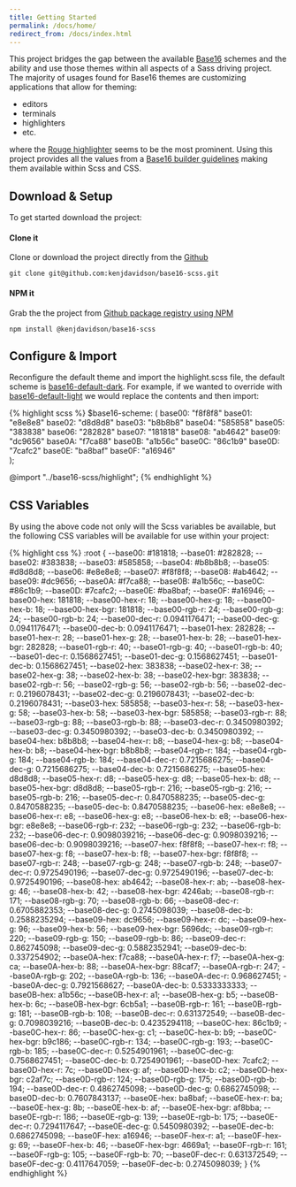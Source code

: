 ```yaml
---
title: Getting Started
permalink: /docs/home/
redirect_from: /docs/index.html
---
```


This project bridges the gap between the available [Base16](http://chriskempson.com/projects/base16/) schemes and the ability and use those themes within all aspects of a Sass driving project.   The majority of usages found for Base16 themes are customizing applications that allow for theming: 

- editors
- terminals
- highlighters
- etc.

where the [Rouge highlighter](http://rouge.jneen.net/) seems to be the most prominent.  Using this project provides all the values from a [Base16 builder guidelines](https://github.com/chriskempson/base16/blob/master/builder.md) making them available within Scss and CSS.

## Download & Setup

To get started download the project:

#### Clone it

Clone or download the project directly from the [Github](https://github.com/kenjdavidson/base16-scss) 

`git clone git@github.com:kenjdavidson/base16-scss.git`

#### NPM it

Grab the the project from [Github package registry using NPM](https://help.github.com/en/github/managing-packages-with-github-package-registry/configuring-npm-for-use-with-github-package-registry)

`npm install @kenjdavidson/base16-scss`

## Configure & Import

Reconfigure the default theme and import the highlight.scss file, the default scheme is [base16-default-dark](https://github.com/chriskempson/base16-default-schemes/blob/master/default-dark.yaml).  For example, if we wanted to override with [base16-default-light](https://github.com/chriskempson/base16-default-schemes/blob/master/default-light.yaml) we would replace the contents and then import:

{% highlight scss %}
$base16-scheme: (
    base00: "f8f8f8"
    base01: "e8e8e8"
    base02: "d8d8d8"
    base03: "b8b8b8"
    base04: "585858"
    base05: "383838"
    base06: "282828"
    base07: "181818"
    base08: "ab4642"
    base09: "dc9656"
    base0A: "f7ca88"
    base0B: "a1b56c"
    base0C: "86c1b9"
    base0D: "7cafc2"
    base0E: "ba8baf"
    base0F: "a16946"	
);

@import "../base16-scss/highlight";
{% endhighlight %}

## CSS Variables

By using the above code not only will the Scss variables be available, but the following CSS variables will be available for use within your project:

{% highlight css %}
:root { 
    --base00: #181818;
    --base01: #282828;
    --base02: #383838;
    --base03: #585858;
    --base04: #b8b8b8;
    --base05: #d8d8d8;
    --base06: #e8e8e8;
    --base07: #f8f8f8;
    --base08: #ab4642;
    --base09: #dc9656;
    --base0A: #f7ca88;
    --base0B: #a1b56c;
    --base0C: #86c1b9;
    --base0D: #7cafc2;
    --base0E: #ba8baf;
    --base0F: #a16946;
    --base00-hex: 181818;
    --base00-hex-r: 18;
    --base00-hex-g: 18;
    --base00-hex-b: 18;
    --base00-hex-bgr: 181818;
    --base00-rgb-r: 24;
    --base00-rgb-g: 24;
    --base00-rgb-b: 24;
    --base00-dec-r: 0.0941176471;
    --base00-dec-g: 0.0941176471;
    --base00-dec-b: 0.0941176471;
    --base01-hex: 282828;
    --base01-hex-r: 28;
    --base01-hex-g: 28;
    --base01-hex-b: 28;
    --base01-hex-bgr: 282828;
    --base01-rgb-r: 40;
    --base01-rgb-g: 40;
    --base01-rgb-b: 40;
    --base01-dec-r: 0.1568627451;
    --base01-dec-g: 0.1568627451;
    --base01-dec-b: 0.1568627451;
    --base02-hex: 383838;
    --base02-hex-r: 38;
    --base02-hex-g: 38;
    --base02-hex-b: 38;
    --base02-hex-bgr: 383838;
    --base02-rgb-r: 56;
    --base02-rgb-g: 56;
    --base02-rgb-b: 56;
    --base02-dec-r: 0.2196078431;
    --base02-dec-g: 0.2196078431;
    --base02-dec-b: 0.2196078431;
    --base03-hex: 585858;
    --base03-hex-r: 58;
    --base03-hex-g: 58;
    --base03-hex-b: 58;
    --base03-hex-bgr: 585858;
    --base03-rgb-r: 88;
    --base03-rgb-g: 88;
    --base03-rgb-b: 88;
    --base03-dec-r: 0.3450980392;
    --base03-dec-g: 0.3450980392;
    --base03-dec-b: 0.3450980392;
    --base04-hex: b8b8b8;
    --base04-hex-r: b8;
    --base04-hex-g: b8;
    --base04-hex-b: b8;
    --base04-hex-bgr: b8b8b8;
    --base04-rgb-r: 184;
    --base04-rgb-g: 184;
    --base04-rgb-b: 184;
    --base04-dec-r: 0.7215686275;
    --base04-dec-g: 0.7215686275;
    --base04-dec-b: 0.7215686275;
    --base05-hex: d8d8d8;
    --base05-hex-r: d8;
    --base05-hex-g: d8;
    --base05-hex-b: d8;
    --base05-hex-bgr: d8d8d8;
    --base05-rgb-r: 216;
    --base05-rgb-g: 216;
    --base05-rgb-b: 216;
    --base05-dec-r: 0.8470588235;
    --base05-dec-g: 0.8470588235;
    --base05-dec-b: 0.8470588235;
    --base06-hex: e8e8e8;
    --base06-hex-r: e8;
    --base06-hex-g: e8;
    --base06-hex-b: e8;
    --base06-hex-bgr: e8e8e8;
    --base06-rgb-r: 232;
    --base06-rgb-g: 232;
    --base06-rgb-b: 232;
    --base06-dec-r: 0.9098039216;
    --base06-dec-g: 0.9098039216;
    --base06-dec-b: 0.9098039216;
    --base07-hex: f8f8f8;
    --base07-hex-r: f8;
    --base07-hex-g: f8;
    --base07-hex-b: f8;
    --base07-hex-bgr: f8f8f8;
    --base07-rgb-r: 248;
    --base07-rgb-g: 248;
    --base07-rgb-b: 248;
    --base07-dec-r: 0.9725490196;
    --base07-dec-g: 0.9725490196;
    --base07-dec-b: 0.9725490196;
    --base08-hex: ab4642;
    --base08-hex-r: ab;
    --base08-hex-g: 46;
    --base08-hex-b: 42;
    --base08-hex-bgr: 4246ab;
    --base08-rgb-r: 171;
    --base08-rgb-g: 70;
    --base08-rgb-b: 66;
    --base08-dec-r: 0.6705882353;
    --base08-dec-g: 0.2745098039;
    --base08-dec-b: 0.2588235294;
    --base09-hex: dc9656;
    --base09-hex-r: dc;
    --base09-hex-g: 96;
    --base09-hex-b: 56;
    --base09-hex-bgr: 5696dc;
    --base09-rgb-r: 220;
    --base09-rgb-g: 150;
    --base09-rgb-b: 86;
    --base09-dec-r: 0.862745098;
    --base09-dec-g: 0.5882352941;
    --base09-dec-b: 0.337254902;
    --base0A-hex: f7ca88;
    --base0A-hex-r: f7;
    --base0A-hex-g: ca;
    --base0A-hex-b: 88;
    --base0A-hex-bgr: 88caf7;
    --base0A-rgb-r: 247;
    --base0A-rgb-g: 202;
    --base0A-rgb-b: 136;
    --base0A-dec-r: 0.968627451;
    --base0A-dec-g: 0.7921568627;
    --base0A-dec-b: 0.5333333333;
    --base0B-hex: a1b56c;
    --base0B-hex-r: a1;
    --base0B-hex-g: b5;
    --base0B-hex-b: 6c;
    --base0B-hex-bgr: 6cb5a1;
    --base0B-rgb-r: 161;
    --base0B-rgb-g: 181;
    --base0B-rgb-b: 108;
    --base0B-dec-r: 0.631372549;
    --base0B-dec-g: 0.7098039216;
    --base0B-dec-b: 0.4235294118;
    --base0C-hex: 86c1b9;
    --base0C-hex-r: 86;
    --base0C-hex-g: c1;
    --base0C-hex-b: b9;
    --base0C-hex-bgr: b9c186;
    --base0C-rgb-r: 134;
    --base0C-rgb-g: 193;
    --base0C-rgb-b: 185;
    --base0C-dec-r: 0.5254901961;
    --base0C-dec-g: 0.7568627451;
    --base0C-dec-b: 0.7254901961;
    --base0D-hex: 7cafc2;
    --base0D-hex-r: 7c;
    --base0D-hex-g: af;
    --base0D-hex-b: c2;
    --base0D-hex-bgr: c2af7c;
    --base0D-rgb-r: 124;
    --base0D-rgb-g: 175;
    --base0D-rgb-b: 194;
    --base0D-dec-r: 0.4862745098;
    --base0D-dec-g: 0.6862745098;
    --base0D-dec-b: 0.7607843137;
    --base0E-hex: ba8baf;
    --base0E-hex-r: ba;
    --base0E-hex-g: 8b;
    --base0E-hex-b: af;
    --base0E-hex-bgr: af8bba;
    --base0E-rgb-r: 186;
    --base0E-rgb-g: 139;
    --base0E-rgb-b: 175;
    --base0E-dec-r: 0.7294117647;
    --base0E-dec-g: 0.5450980392;
    --base0E-dec-b: 0.6862745098;
    --base0F-hex: a16946;
    --base0F-hex-r: a1;
    --base0F-hex-g: 69;
    --base0F-hex-b: 46;
    --base0F-hex-bgr: 4669a1;
    --base0F-rgb-r: 161;
    --base0F-rgb-g: 105;
    --base0F-rgb-b: 70;
    --base0F-dec-r: 0.631372549;
    --base0F-dec-g: 0.4117647059;
    --base0F-dec-b: 0.2745098039;
}
{% endhighlight %}


